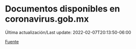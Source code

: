# Documentos disponibles en coronavirus.gob.mx

Última actualización/Last update: 2022-02-07T20:13:50-06:00

 [Fuente](https://coronavirus.gob.mx/)
